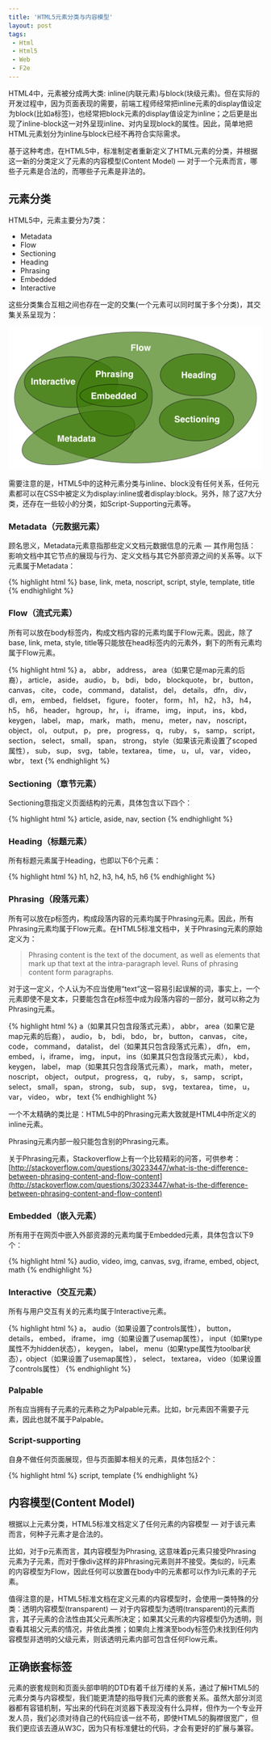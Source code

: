 ```yaml
---
title: 'HTML5元素分类与内容模型'
layout: post
tags:
 - Html
 - Html5
 - Web
 - F2e
---
```


HTML4中，元素被分成两大类: inline(内联元素)与block(块级元素)。但在实际的开发过程中，因为页面表现的需要，前端工程师经常把inline元素的display值设定为block(比如a标签)，也经常把block元素的display值设定为inline；之后更是出现了inline-block这一对外呈现inline、对内呈现block的属性。因此，简单地把HTML元素划分为inline与block已经不再符合实际需求。
<!--more-->

基于这种考虑，在HTML5中，标准制定者重新定义了HTML元素的分类，并根据这一新的分类定义了元素的内容模型(Content Model) — 对于一个元素而言，哪些子元素是合法的，而哪些子元素是非法的。

## 元素分类

HTML5中，元素主要分为7类：

 - Metadata
 - Flow
 - Sectioning
 - Heading
 - Phrasing
 - Embedded
 - Interactive

这些分类集合互相之间也存在一定的交集(一个元素可以同时属于多个分类)，其交集关系呈现为：

![html5 nesting](/images/html5-nesting.png)

需要注意的是，HTML5中的这种元素分类与inline、block没有任何关系，任何元素都可以在CSS中被定义为display:inline或者display:block。另外，除了这7大分类，还存在一些较小的分类，如Script-Supporting元素等。

### Metadata（元数据元素）

顾名思义，Metadata元素意指那些定义文档元数据信息的元素 — 其作用包括：影响文档中其它节点的展现与行为、定义文档与其它外部资源之间的关系等。以下元素属于Metadata：

{% highlight html %}
base, link, meta, noscript, script, style, template, title
{% endhighlight %}

### Flow（流式元素）

所有可以放在body标签内，构成文档内容的元素均属于Flow元素。因此，除了base, link, meta, style, title等只能放在head标签内的元素外，剩下的所有元素均属于Flow元素。

{% highlight html %}
a， abbr， address， area（如果它是map元素的后裔）， article， aside， audio， b， bdi， bdo， blockquote， br， button， canvas， cite， code， command， datalist， del， details， dfn， div， dl，em， embed， fieldset， figure， footer， form， h1， h2， h3， h4， h5， h6， header， hgroup， hr， i， iframe， img， input， ins， kbd， keygen， label， map， mark， math， menu， meter，nav， noscript， object， ol， output， p， pre， progress， q， ruby， s， samp， script， section， select， small， span， strong， style（如果该元素设置了scoped属性）， sub， sup， svg， table，textarea， time， u， ul， var， video， wbr， text
{% endhighlight %}

### Sectioning（章节元素）

Sectioning意指定义页面结构的元素，具体包含以下四个：

{% highlight html %}
article, aside, nav, section
{% endhighlight %}

### Heading（标题元素）

所有标题元素属于Heading，也即以下6个元素：

{% highlight html %}
h1, h2, h3, h4, h5, h6
{% endhighlight %}

### Phrasing（段落元素）

所有可以放在p标签内，构成段落内容的元素均属于Phrasing元素。因此，所有Phrasing元素均属于Flow元素。在HTML5标准文档中，关于Phrasing元素的原始定义为：

> Phrasing content is the text of the document, as well as elements that mark up that text at the intra-paragraph level. Runs of phrasing content form paragraphs. 

对于这一定义，个人认为不应当使用“text”这一容易引起误解的词，事实上，一个元素即使不是文本，只要能包含在p标签中成为段落内容的一部分，就可以称之为Phrasing元素。

{% highlight html %}
a（如果其只包含段落式元素）， abbr， area（如果它是map元素的后裔）， audio， b， bdi， bdo， br， button， canvas， cite， code， command， datalist， del（如果其只包含段落式元素）， dfn， em， embed， i，iframe， img， input， ins（如果其只包含段落式元素）， kbd， keygen， label， map（如果其只包含段落式元素）， mark， math， meter， noscript， object， output， progress， q， ruby， s， samp， script，select， small， span， strong， sub， sup， svg， textarea， time， u， var， video， wbr， text
{% endhighlight %}

一个不太精确的类比是：HTML5中的Phrasing元素大致就是HTML4中所定义的inline元素。

Phrasing元素内部一般只能包含别的Phrasing元素。

关于Phrasing元素，Stackoverflow上有一个比较精彩的问答，可供参考：
[http://stackoverflow.com/questions/30233447/what-is-the-difference-between-phrasing-content-and-flow-content](http://stackoverflow.com/questions/30233447/what-is-the-difference-between-phrasing-content-and-flow-content)

### Embedded（嵌入元素）

所有用于在网页中嵌入外部资源的元素均属于Embedded元素，具体包含以下9个：

{% highlight html %}
audio, video, img, canvas, svg, iframe, embed, object, math
{% endhighlight %}

### Interactive（交互元素）

所有与用户交互有关的元素均属于Interactive元素。

{% highlight html %}
a， audio（如果设置了controls属性）， button， details， embed， iframe， img（如果设置了usemap属性）， input（如果type属性不为hidden状态）， keygen， label， menu（如果type属性为toolbar状态），object（如果设置了usemap属性）， select， textarea， video（如果设置了controls属性）
{% endhighlight %}

### Palpable

所有应当拥有子元素的元素称之为Palpable元素。比如，br元素因不需要子元素，因此也就不属于Palpable。

### Script-supporting

自身不做任何页面展现，但与页面脚本相关的元素，具体包括2个：

{% highlight html %}
script, template
{% endhighlight %}

## 内容模型(Content Model)

根据以上元素分类，HTML5标准文档定义了任何元素的内容模型 — 对于该元素而言，何种子元素才是合法的。

比如，对于p元素而言，其内容模型为Phrasing, 这意味着p元素只接受Phrasing元素为子元素，而对于像div这样的非Phrasing元素则并不接受。类似的，li元素的内容模型为Flow，因此任何可以放置在body中的元素都可以作为li元素的子元素。

值得注意的是，HTML5标准文档在定义元素的内容模型时，会使用一类特殊的分类：透明内容模型(transparent) — 对于内容模型为透明(transparent)的元素而言，其子元素的合法性由其父元素所决定；如果其父元素的内容模型仍为透明，则查看其祖父元素的情况，并依此类推；如果向上推演至body标签仍未找到任何内容模型非透明的父级元素，则该透明元素内部可包含任何Flow元素。

## 正确嵌套标签
元素的嵌套规则和页面头部申明的DTD有着千丝万缕的关系，通过了解HTML5的元素分类与内容模型，我们能更清楚的指导我们元素的嵌套关系。虽然大部分浏览器都有容错机制，写出来的代码在浏览器下表现没有什么异样，但作为一个专业开发人员，我们必须对待自己的代码应该一丝不苟，即使HTML5的胸襟很宽广，但我们更应该去遵从W3C，因为只有标准健壮的代码，才会有更好的扩展与兼容。

